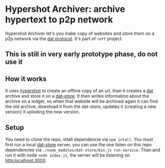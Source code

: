 # Hypershot Archiver: archive hypertext to p2p network

Hypershot Archiver let's you make copy of websites and store them on a p2p network via the [dat protocol](https://github.com/datproject/dat). It's part of `reff` project.

## This is still in very early prototype phase, do not use it

## How it works
It uses [hypershot](https://github.com/chielorenz/hypershot) to create an offline copy of an url, than it creates a [dat](https://github.com/datproject/dat) archive and store it on a [dat-store](https://github.com/datproject/dat-store). It then writes information about the archive on a ledger, so when that website will be archived again it can find the old archive, download it from the dat-store, updates it (creating a new version) it uploding the new version.

## Setup
You need to clone the repo, intall dependencie via `npm intall`. You must first run a local [dat-store](https://github.com/datproject/dat-store) server, you can use the one listen on this repo dependencies via `./node_modules/dat-store/bin.js run-service`. Than and run it with node `node index.js`, the server will be listening on [http:localhost:3000](http:localhost:3000).